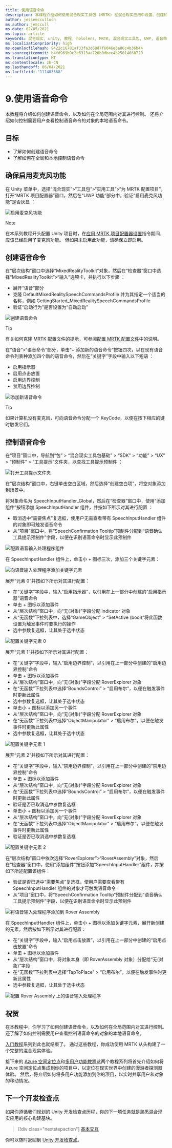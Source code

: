 ```yaml
---
title: 使用语音命令
description: 本课程介绍如何使用混合现实工具包 (MRTK) 在混合现实应用中设置、创建和使用语音命令。
author: jessemcculloch
ms.author: jemccull
ms.date: 02/05/2021
ms.topic: article
keywords: 混合现实, unity, 教程, hololens, MRTK, 混合现实工具包, UWP, 语音命令, 语音输入
ms.localizationpriority: high
ms.openlocfilehash: 9422c16781af33fa3d68d7f6046e3a86c4b36b44
ms.sourcegitcommit: b4fd969b9c2e6313aa728b0dbee4b25014668720
ms.translationtype: HT
ms.contentlocale: zh-CN
ms.lasthandoff: 06/04/2021
ms.locfileid: "111403368"
---
```

# <a name="9-using-speech-commands"></a>9.使用语音命令

本教程将介绍如何创建语音命令，以及如何在全局范围内对其进行控制。 还将介绍如何控制需要用户查看控制语音命令的对象的本地语音命令。

## <a name="objectives"></a>目标

* 了解如何创建语音命令
* 了解如何在全局和本地控制语音命令

## <a name="ensuring-the-microphone-capability-is-enabled"></a>确保启用麦克风功能

在 Unity 菜单中，选择“混合现实”>“工具包”>“实用工具”>“为 MRTK 配置项目”，打开“MRTK 项目配置器”窗口，然后在“UWP 功能”部分中，验证“启用麦克风功能”是否灰显   ：

![启用麦克风功能](images/mr-learning-base/base-09-section1-step1-1.png)

> [!NOTE]
> 在本系列教程开头配置 Unity 项目时，在[应用 MRTK 项目配置器设置](mr-learning-base-02.md#creating-the-scene-and-configuring-mrtk)指令期间，应该已经启用了麦克风功能。 但如果未启用此功能，请确保立即启用。

## <a name="creating-speech-commands"></a>创建语音命令

在“层次结构”窗口中选择“MixedRealityToolkit”对象，然后在“检查器”窗口中选择“MixedRealityToolkit”>“输入”选项卡，并执行以下步骤 ：

* 展开“语音”部分
* 克隆 DefaultMixedRealitySpeechCommandsProfile 并为其指定一个适当的名称，例如 GettingStarted_MixedRealitySpeechCommandsProfile
* 验证“启动行为”是否设置为“自动启动” 

![创建语音命令](images/mr-learning-base/base-09-section2-step1-1.png)

> [!TIP]
> 有关如何克隆 MRTK 配置文件的提示，可参阅[配置 MRTK 配置文件](mr-learning-base-03.md)中的说明。

在“语音”>“语音命令”部分，单击“+ 添加新的语音命令”按钮四次，以在现有语音命令列表种添加四个新的语音命令，然后在“关键字”字段中输入以下短语  ：

* 启用指示器
* 启用点击放置
* 启用边界控制
* 禁用边界控制

![添加新语音命令](images/mr-learning-base/base-09-section2-step1-2.png)

> [!TIP]
> 如果计算机没有麦克风，可向语音命令分配一个 KeyCode，以便在按下相应的键时触发它们。

## <a name="controlling-speech-commands"></a>控制语音命令

在“项目”窗口中，导航到“包” > “混合现实工具包基础” > “SDK” > “功能” > “UX” > “预制件” > “工具提示”文件夹，以查找工具提示预制件      ：

![打开工具提示文件夹](images/mr-learning-base/base-09-section3-step1-1.png)

在“层次结构”窗口中，右键单击空白区域，然后选择“创建空白项”，将空对象添加到场景中。

将对象命名为 SpeechInputHandler_Global，然后在“检查器”窗口中，使用“添加组件”按钮添加 SpeechInputHandler 组件，并按如下所示对其进行配置  ：

* 取消选中“需要焦点”复选框，使用户无需查看带有 SpeechInputHandler 组件的对象即可触发语音命令 
* 从“项目”窗口中，将“SpeechConfirmation Tooltip”预制件分配到“语音确认工具提示预制件”字段，以便在识别语音命令时显示此预制件 

![配置语音输入处理程序组件](images/mr-learning-base/base-09-section3-step1-2.png)

在 SpeechInputHandler 组件上，单击小 + 图标三次，添加三个关键字元素：

![向语音输入处理程序添加关键字元素](images/mr-learning-base/base-09-section3-step1-3.png)

展开“元素 0”并按如下所示对其进行配置：

* 在“关键字”字段中，输入“启用指示器”，以引用在上一部分中创建的“启用指示器”语音命令 
* 单击 + 图标以添加事件
* 从“层次结构”窗口中，向“无(对象)”字段分配 Indicator 对象 
* 从“无函数”下拉列表中，选择“GameObject” > “SetActive (bool)”将此函数设置为触发事件时要执行的操作  
* 选中参数复选框，让其处于选中状态

![配置关键字元素 0](images/mr-learning-base/base-09-section3-step1-4.png)

展开“元素 1”并按如下所示对其进行配置：

* 在“关键字”字段中，输入“启用边界控制”，以引用在上一部分中创建的“启用边界控制”命令 
* 单击 + 图标以添加事件
* 从“层次结构”窗口中，向“无(对象)”字段分配 RoverExplorer 对象 
* 在“无函数”下拉列表中选择“BoundsControl” > “启用布尔”，以便在触发事件时更新此属性  
* 选中参数复选框，让其处于选中状态
* 单击小 + 图标以添加另一个事件
* 从“层次结构”窗口中，向“无(对象)”字段分配 RoverExplorer 对象 
* 在“无函数”下拉列表中选择“ObjectManipulator” > “启用布尔”，以便在触发事件时更新此属性  
* 选中参数复选框，让其处于选中状态

![配置关键字元素 1](images/mr-learning-base/base-09-section3-step1-5.png)

展开“元素 2”并按如下所示对其进行配置：

* 在“关键字”字段中，输入“禁用边界控制”，以引用在上一部分中创建的“禁用边界控制”命令 
* 单击 + 图标以添加事件
* 从“层次结构”窗口中，向“无(对象)”字段分配 RoverExplorer 对象 
* 在“无函数”下拉列表中选择“BoundsControl” > “启用布尔”，以便在触发事件时更新此属性  
* 验证是否已取消选中参数复选框
* 单击小 + 图标以添加另一个事件
* 从“层次结构”窗口中，向“无(对象)”字段分配 RoverExplorer 对象 
* 在“无函数”下拉列表中选择“ObjectManipulator” > “启用布尔”，以便在触发事件时更新此属性  
* 验证是否已取消选中参数复选框

![配置关键字元素 2](images/mr-learning-base/base-09-section3-step1-6.png)

在“层次结构”窗口中依次选择“RoverExplorer”>“RoverAssembly”对象，然后在“检查器”窗口中，使用“添加组件”按钮添加“SpeechInputHandler”组件，并按如下所述配置该组件：  

* 验证是否已选中“需要焦点”复选框，使用户需要查看带有 SpeechInputHandler 组件的对象才可触发语音命令 
* 从“项目”窗口中，将“SpeechConfirmation Tooltip”预制件分配到“语音确认工具提示预制件”字段，以便在识别语音命令时显示此预制件 

![将语音输入处理程序添加到 Rover Assembly](images/mr-learning-base/base-09-section3-step1-7.png)

在 SpeechInputHandler 组件上，单击小 + 图标以添加关键字元素，展开新创建的元素，然后按如下所示对其进行配置：

* 在“关键字”字段中，输入“启用点击放置”，以引用在上一部分中创建的“启用点击放置”命令 
* 单击 + 图标以添加事件
* 从“层次结构”窗口中，将对象本身（即 RoverAssembly 对象）分配给“无(对象)”字段 
* 在“无函数”下拉列表中选择“TapToPlace” > “启用布尔”，以便在触发事件时更新此属性  
* 选中参数复选框，让其处于选中状态

![配置 Rover Assembly 上的语音输入处理程序](images/mr-learning-base/base-09-section3-step1-8.png)

## <a name="congratulations"></a>祝贺

在本教程中，你学习了如何创建语音命令，以及如何在全局范围内对其进行控制。 还了解了如何控制需要用户查看控制语音命令的对象的本地语音命令。

[入门教程](mr-learning-base-01.md)系列到此也就结束了。 通过这些教程，你成功使用 MRTK 从头构建了一个完整的混合现实体验。

接下来的 [Azure 空间定位点](mr-learning-asa-01.md)和[多用户功能教程](mr-learning-sharing-01.md)这两个教程系列将首先介绍如何将 Azure 空间定位点集成到你的项目中，以定位在现实世界中创建的漫游者探测器体验。 然后，将介绍如何将多用户功能添加到你的项目，以实时共享用户和对象的移动情况。

## <a name="next-development-checkpoint"></a>下一个开发检查点

如果你遵循我们规划的 Unity 开发检查点历程，你的下一项任务就是熟悉混合现实应用的核心构建基块。

> [!div class="nextstepaction"]
> [基本交互](/windows/mixed-reality/mrtk-unity/)

你可以随时返回到 [Unity 开发检查点](../unity-development-overview.md#1-getting-started)。
